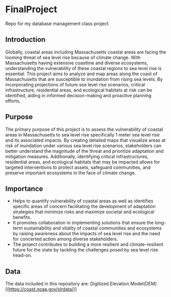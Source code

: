 # FinalProject
Repo for my database management class project
## Introduction
Globally, coastal areas including Massachusetts coastal areas are facing the looming threat of sea level rise because of climate change. With Massachusetts having extensive coastline and diverse ecosystems, understanding the vulnerability of these coastal regions to sea level rise is essential. This project aims to analyze and map areas along the coast of Massachusetts that are susceptible to inundation from rising sea levels. By incorporating projections of future sea level rise scenarios, critical infrastructure, residential areas, and ecological habitats at risk can be identified, aiding in informed decision-making and proactive planning efforts.

## Purpose
The primary purpose of this project is to assess the vulnerability of coastal areas in Massachusetts to sea level rise specifically 1 meter sea level rise and its associated impacts. By creating detailed maps that visualize areas at risk of inundation under various sea level rise scenarios, stakeholders can better understand the magnitude of the threat and prioritize adaptation and mitigation measures. Additionally, identifying critical infrastructures, residential areas, and ecological habitats that may be impacted allows for targeted interventions to protect assets, safeguard communities, and preserve important ecosystems in the face of climate change.

## Importance
- Helps to quantify vulnerability of coastal areas as well as identifies specific areas of concern facilitating the development of adaptation strategies that minimize risks and maximize societal and ecological benefits.
- It promotes collaboration in implementing solutions that ensure the long-term sustainability and vitality of coastal communities and ecosystems by raising awareness about the impacts of sea level rise and the need for concerted action among diverse stakeholders.
- The project contributes to building a more resilient and climate-resilient future for the state by tackling the challenges posed by sea level rise head-on.

## Data
The data included in this repository are:
Digitized Elevation Model(DEM) [(https://coast.noaa.gov/slrdata/)]

